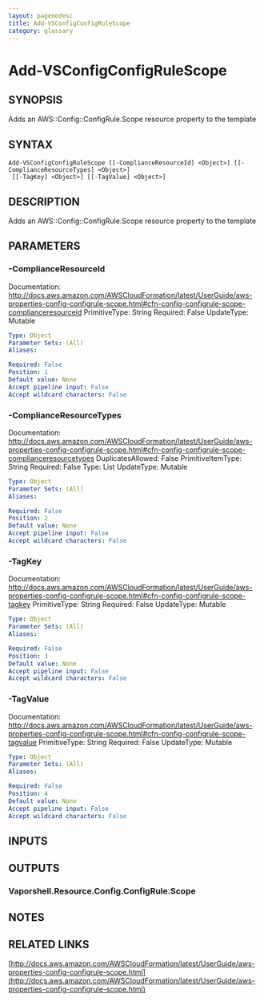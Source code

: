 ```yaml
---
layout: pagenodesc
title: Add-VSConfigConfigRuleScope
category: glossary
---
```


# Add-VSConfigConfigRuleScope

## SYNOPSIS
Adds an AWS::Config::ConfigRule.Scope resource property to the template

## SYNTAX

```
Add-VSConfigConfigRuleScope [[-ComplianceResourceId] <Object>] [[-ComplianceResourceTypes] <Object>]
 [[-TagKey] <Object>] [[-TagValue] <Object>]
```

## DESCRIPTION
Adds an AWS::Config::ConfigRule.Scope resource property to the template

## PARAMETERS

### -ComplianceResourceId
Documentation: http://docs.aws.amazon.com/AWSCloudFormation/latest/UserGuide/aws-properties-config-configrule-scope.html#cfn-config-configrule-scope-complianceresourceid
PrimitiveType: String
Required: False
UpdateType: Mutable

```yaml
Type: Object
Parameter Sets: (All)
Aliases: 

Required: False
Position: 1
Default value: None
Accept pipeline input: False
Accept wildcard characters: False
```

### -ComplianceResourceTypes
Documentation: http://docs.aws.amazon.com/AWSCloudFormation/latest/UserGuide/aws-properties-config-configrule-scope.html#cfn-config-configrule-scope-complianceresourcetypes
DuplicatesAllowed: False
PrimitiveItemType: String
Required: False
Type: List
UpdateType: Mutable

```yaml
Type: Object
Parameter Sets: (All)
Aliases: 

Required: False
Position: 2
Default value: None
Accept pipeline input: False
Accept wildcard characters: False
```

### -TagKey
Documentation: http://docs.aws.amazon.com/AWSCloudFormation/latest/UserGuide/aws-properties-config-configrule-scope.html#cfn-config-configrule-scope-tagkey
PrimitiveType: String
Required: False
UpdateType: Mutable

```yaml
Type: Object
Parameter Sets: (All)
Aliases: 

Required: False
Position: 3
Default value: None
Accept pipeline input: False
Accept wildcard characters: False
```

### -TagValue
Documentation: http://docs.aws.amazon.com/AWSCloudFormation/latest/UserGuide/aws-properties-config-configrule-scope.html#cfn-config-configrule-scope-tagvalue
PrimitiveType: String
Required: False
UpdateType: Mutable

```yaml
Type: Object
Parameter Sets: (All)
Aliases: 

Required: False
Position: 4
Default value: None
Accept pipeline input: False
Accept wildcard characters: False
```

## INPUTS

## OUTPUTS

### Vaporshell.Resource.Config.ConfigRule.Scope

## NOTES

## RELATED LINKS

[http://docs.aws.amazon.com/AWSCloudFormation/latest/UserGuide/aws-properties-config-configrule-scope.html](http://docs.aws.amazon.com/AWSCloudFormation/latest/UserGuide/aws-properties-config-configrule-scope.html)

